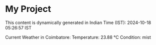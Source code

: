 # My Project

This content is dynamically generated in Indian Time (IST): 2024-10-18 05:26:57 IST


Current Weather in Coimbatore:
Temperature: 23.88 °C
Condition: mist

